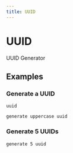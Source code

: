 ```yaml
---
title: UUID
---
```


# UUID

UUID Generator

## Examples

### Generate a UUID

<pre class="example">
<code>uuid</code>
</pre>

<pre class="example">
<code>generate uppercase uuid</code>
</pre>

### Generate 5 UUIDs

<pre class="example">
<code>generate 5 uuid</code>
</pre>
